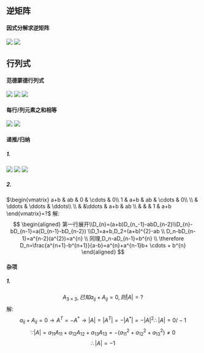 ## 逆矩阵

#### 因式分解求逆矩阵
![](images/2022-10-15-11-26-38.png)
![](images/2022-10-15-11-26-48.png)


## 行列式

#### 范德蒙德行列式
![](images/2022-10-15-11-13-57.png)
![](images/2022-10-15-11-14-15.png)
![](images/2022-10-15-11-14-26.png)
#### 每行/列元素之和相等
![](images/2022-10-15-11-14-55.png)
![](images/2022-10-15-11-15-07.png)
#### 递推/归纳
##### 1.
![](images/2022-10-15-11-15-42.png)
![](images/2022-10-15-11-15-54.png)
![](images/2022-10-15-11-16-05.png)
##### 2.
$\begin{vmatrix}
a+b & ab & 0 & \cdots & 0\\
1 & a+b & ab & \cdots  & 0\\
\\ &  \ddots & \ddots & \ddots\\
\\
 & &\ddots & a+b & ab
\\
& &  & 1 & a+b
 \end{vmatrix}=?$
 解:
 $$
\begin{aligned}
 第一行展开\\D_{n}=(a+b)D_{n_-1}-abD_{n-2}\\D_{n}-bD_{n-1}=a(D_{n-1}-bD_{n-2}) \\D_1=a+b,D_2=(a+b)^{2}-ab \\ D_n-bD_{n-1}=a^{n-2}(a^{2})=a^{n} \\ 同理,D_n-aD_{n-1}=b^{n} \\ \therefore  D_n=\frac{a^{n+1}-b^{n+1}}{a-b}=a^{n}+a^{n-1}b+ \cdots + b^{n}
\end{aligned}
 $$


#### 杂项
##### 1.
$$
A_{3\times 3} ,已知a_{ij}+A_{ij}=0,则\left\vert A \right\vert=? 
$$
解:
$$
a_{ij}+A_{ij}=0 \rightarrow A^{T}=-A^{*}\rightarrow\left\vert A \right\vert =\left\vert A^{T} \right\vert =-\left\vert A^{*} \right\vert =-\left\vert A \right\vert ^{2}
\therefore \left\vert A \right\vert =0/ -1   
$$
$$
\because  \left\vert A \right\vert= a_{11}A_{11}+a_{12}A_{12}+a_{13}A_{13}=-(a_{11}^{2}+a_{12}^{2}+a_{13}^{2})\neq 0
$$
$$
\therefore \left\vert A \right\vert=-1 
$$
